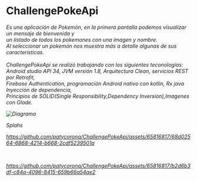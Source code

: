 # ChallengePokeApi
<em>Es una aplicación  de Pokemón, en la primera pantalla podemos visualizar un mensaje de bienvenida y<br>
un listado de todos los pokemones con una imagen y nombre.<br>
Al seleccionar un pokemón nos muestra más a detalle algunas de sus características.<br>
<br>
ChallengePokeApi se realizó trabajando con los siguientes teconologías:<br>
Android studio API 34, JVM versión 1.8, Arquitectura Clean, servicios REST por Retrofit,<br>
Firebase Authentication, programación Android nativo con kotlin, Rx java Inyección de dependencia, <br>
Principios de SOLID(Single Responsibility,Dependency Inversion),Imagenes con Glade.<br> 


![Diagrama](https://github.com/patycorona/ChallengePokeApi/assets/65816817/8809ca4f-be7d-4232-84b9-dacc1eb2a24c)



Splahs 

https://github.com/patycorona/ChallengePokeApi/assets/65816817/68d02564-6868-4214-b668-2cdf5239501a

<br>


https://github.com/patycorona/ChallengePokeApi/assets/65816817/b2d6b3df-c84a-4096-8415-659b66a54ae2


